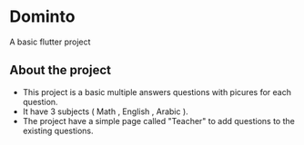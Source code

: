 # Dominto

A basic flutter project

## About the project

- This project is a basic multiple answers questions with picures for each question.
- It have 3 subjects ( Math , English , Arabic ).
- The project have a simple page called "Teacher" to add questions to the existing questions.
  


